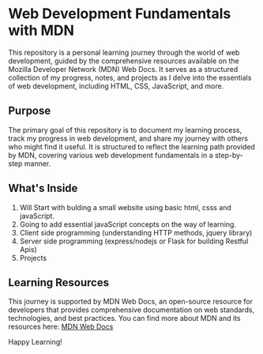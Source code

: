 # Web Development Fundamentals with MDN

This repository is a personal learning journey through the world of web development, guided by the comprehensive resources available on the Mozilla Developer Network (MDN) Web Docs. It serves as a structured collection of my progress, notes, and projects as I delve into the essentials of web development, including HTML, CSS, JavaScript, and more.

## Purpose

The primary goal of this repository is to document my learning process, track my progress in web development, and share my journey with others who might find it useful. It is structured to reflect the learning path provided by MDN, covering various web development fundamentals in a step-by-step manner.

## What's Inside

1. Will Start with bulding a small website using basic html, csss and javaScript.
2. Going to add essential javaScript concepts on the way of learning.
3. Client side programming (understanding HTTP methods, jquery library)
4. Server side programming (express/nodejs or Flask for building Restful Apis)
5. Projects

## Learning Resources

This journey is supported by MDN Web Docs, an open-source resource for developers that provides comprehensive documentation on web standards, technologies, and best practices. You can find more about MDN and its resources here: [MDN Web Docs](https://developer.mozilla.org/)

Happy Learning!
